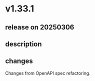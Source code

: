 # v1.33.1

## release on 20250306
## description
## changes
Changes from OpenAPI spec refactoring.

